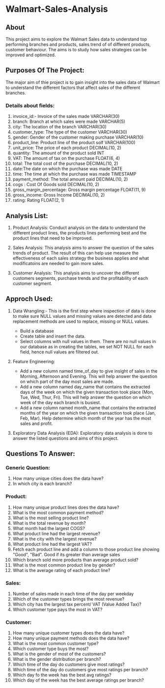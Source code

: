 # Walmart-Sales-Analysis

## About

This project aims to explore the Walmart Sales data to understand top performing branches and products, sales trend of of different products, customer behaviour. The aims is to study how sales strategies can be improved and optimized. 

## Purposes Of The Project: 

The major aim of thie project is to gain insight into the sales data of Walmart to understand the different factors that affect sales of the different branches.

### Details about fields:

1. invoice_id:- Invoice of the sales made	VARCHAR(30)
2. branch: Branch at which sales were made	VARCHAR(5)
3. city: The location of the branch  VARCHAR(30)
4. customer_type:  The type of the customer	VARCHAR(30)
5. gender:	Gender of the customer making purchase	VARCHAR(10)
6. product_line:	Product line of the product solf	VARCHAR(100)
7. unit_price: 	The price of each product	DECIMAL(10, 2)
8. quantity: 	The amount of the product sold	INT
9. VAT:  The amount of tax on the purchase	FLOAT(6, 4)
10. total: The total cost of the purchase	DECIMAL(10, 2)
11. date:The date on which the purchase was made	DATE
12. time: The time at which the purchase was made	TIMESTAMP
13. payment_method:	The total amount paid	DECIMAL(10, 2)
14. cogs	: Cost Of Goods sold	DECIMAL(10, 2)
15. gross_margin_percentage:	Gross margin percentage	FLOAT(11, 9)
16. gross_income: 	Gross Income	DECIMAL(10, 2)
17. rating: 	Rating	FLOAT(2, 1)

## Analysis List: 

1. Product Analysis: 
Conduct analysis on the data to understand the different product lines, the products lines performing best and the product lines that need to be improved.

2. Sales Analysis:
This analysis aims to answer the question of the sales trends of product. The result of this can help use measure the effectiveness of each sales strategy the business applies and what modificatoins are needed to gain more sales.

3. Customer Analysis:
This analysis aims to uncover the different customers segments, purchase trends and the profitability of each customer segment.

## Approch Used:

1. Data Wrangling:- This is the first step where inspection of data is done to make sure NULL values and missing values are detected and data replacement methods are used to replace, missing or NULL values.
   * Build a database
   * Create table and insert the data.
   * Select columns with null values in them. There are no null values in our database as in creating the tables, we set NOT NULL for each field, hence null values are 
      filtered out.

2. Feature Engineering:

   * Add a new column named time_of_day to give insight of sales in the Morning, Afternoon and Evening. This will help answer the question on which part of the day most 
      sales are made.
   * Add a new column named day_name that contains the extracted days of the week on which the given transaction took place (Mon, Tue, Wed, Thur, Fri). This will help 
      answer the question on which week of the day each branch is busiest.
   * Add a new column named month_name that contains the extracted months of the year on which the given transaction took place (Jan, Feb, Mar). Help determine which month 
      of the year has the most sales and profit.

4. Exploratory Data Analysis (EDA): Exploratory data analysis is done to answer the listed questions and aims of this project.   

## Questions To Answer:

### Generic Question:

1. How many unique cities does the data have?
2. In which city is each branch?

### Product:

1. How many unique product lines does the data have?
2. What is the most common payment method?
3. What is the most selling product line?
4. What is the total revenue by month?
5. What month had the largest COGS?
6. What product line had the largest revenue?
7. What is the city with the largest revenue?
8. What product line had the largest VAT?
9. Fetch each product line and add a column to those product line showing "Good", "Bad". Good if its greater than average sales
10. Which branch sold more products than average product sold?
11. What is the most common product line by gender?
12. What is the average rating of each product line?


### Sales:

1. Number of sales made in each time of the day per weekday
2. Which of the customer types brings the most revenue?
3. Which city has the largest tax percent/ VAT (Value Added Tax)?
4. Which customer type pays the most in VAT?

### Customer:

1. How many unique customer types does the data have?
2. How many unique payment methods does the data have?
3. What is the most common customer type?
4. Which customer type buys the most?
5. What is the gender of most of the customers?
6. What is the gender distribution per branch?
7. Which time of the day do customers give most ratings?
8. Which time of the day do customers give most ratings per branch?
9. Which day fo the week has the best avg ratings?
10. Which day of the week has the best average ratings per branch?

   
